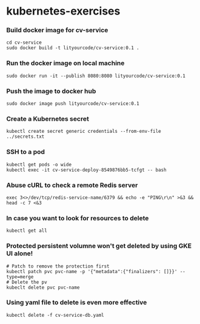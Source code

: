 # kubernetes-exercises

### Build docker image for cv-service
```
cd cv-service
sudo docker build -t lityourcode/cv-service:0.1 .
```
### Run the docker image on local machine
```
sudo docker run -it --publish 8080:8080 lityourcode/cv-service:0.1
```

### Push the image to docker hub
```
sudo docker image push lityourcode/cv-service:0.1
```

### Create a Kubernetes secret
```
kubectl create secret generic credentials --from-env-file ../secrets.txt
```

### SSH to a pod
```
kubectl get pods -o wide
kubectl exec -it cv-service-deploy-8549876bb5-tcfgt -- bash
```

### Abuse cURL to check a remote Redis server
```
exec 3<>/dev/tcp/redis-service-name/6379 && echo -e "PING\r\n" >&3 && head -c 7 <&3
```

### In case you want to look for resources to delete
```
kubectl get all
```

### Protected persistent volumne won't get deleted by using GKE UI alone!
```
# Patch to remove the protection first
kubectl patch pvc pvc-name -p '{"metadata":{"finalizers": []}}' --type=merge
# Delete the pv
kubeclt delete pvc pvc-name
```

### Using yaml file to delete is even more effective
```
kubectl delete -f cv-service-db.yaml
```
